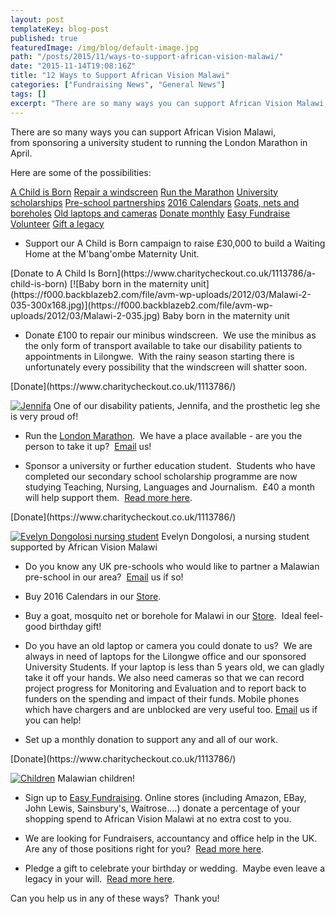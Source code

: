 ```yaml
---
layout: post
templateKey: blog-post
published: true
featuredImage: /img/blog/default-image.jpg
path: "/posts/2015/11/ways-to-support-african-vision-malawi/"
date: "2015-11-14T19:08:16Z"
title: "12 Ways to Support African Vision Malawi"
categories: ["Fundraising News", "General News"]
tags: []
excerpt: "There are so many ways you can support African Vision Malawi, from sponsoring a university student ..."
---
```


There are so many ways you can support African Vision Malawi, from sponsoring a university student to running the London Marathon in April.

Here are some of the possibilities:

[A Child is Born](#ACIB)
[Repair a windscreen](#windscreen)
[Run the Marathon](#marathon)
[University scholarships](#university)
[Pre-school partnerships](#pre-school)
[2016 Calendars](#cards)
[Goats, nets and boreholes](#store)
[Old laptops and cameras](#laptops)
[Donate monthly](#monthly)
[Easy Fundraise](#easyfundraising)
[Volunteer](#volunteers)
[Gift a legacy](#gift)

* Support our A Child is Born campaign to raise £30,000 to build a Waiting Home at the M'bang'ombe Maternity Unit.

<div id="paypal_donate">[Donate to A Child Is Born](https://www.charitycheckout.co.uk/1113786/a-child-is-born) [![Baby born in the maternity unit](https://f000.backblazeb2.com/file/avm-wp-uploads/2012/03/Malawi-2-035-300x168.jpg)](https://f000.backblazeb2.com/file/avm-wp-uploads/2012/03/Malawi-2-035.jpg) Baby born in the maternity unit</div>

* Donate £100 to repair our minibus windscreen.  We use the minibus as the only form of transport available to take our disability patients to appointments in Lilongwe.  With the rainy season starting there is unfortunately every possibility that the windscreen will shatter soon.

<div id="paypal_donate">[Donate](https://www.charitycheckout.co.uk/1113786/)</div>

[![Jennifa](https://f000.backblazeb2.com/file/avm-wp-uploads/2013/04/Jennifa-225x300.jpg)](https://f000.backblazeb2.com/file/avm-wp-uploads/2013/04/Jennifa.jpg) One of our disability patients, Jennifa, and the prosthetic leg she is very proud of!

* Run the [London Marathon](https://www.africanvision.org.uk/2015/11/12/run-the-london-marathon-for-malawi/).  We have a place available - are you the person to take it up?  [Email](mailto:info@africanvision.org.uk) us!

* Sponsor a university or further education student.  Students who have completed our secondary school scholarship programme are now studying Teaching, Nursing, Languages and Journalism.  £40 a month will help support them.  [Read more here](https://www.africanvision.org.uk/projects/university-scholarships/).

<div id="paypal_donate">[Donate](https://www.charitycheckout.co.uk/1113786/)</div>

[![Evelyn Dongolosi nursing student](https://f000.backblazeb2.com/file/avm-wp-uploads/2015/09/Evelyn-Nursing-Student-168x300.jpg)](https://f000.backblazeb2.com/file/avm-wp-uploads/2015/09/Evelyn-Nursing-Student.jpg) Evelyn Dongolosi, a nursing student supported by African Vision Malawi

* Do you know any UK pre-schools who would like to partner a Malawian pre-school in our area?  [Email](mailto:info@africanvision.org.uk) us if so!

* Buy 2016 Calendars in our [Store](https://www.africanvision.org.uk/shop/).

* Buy a goat, mosquito net or borehole for Malawi in our [Store](https://www.africanvision.org.uk/shop/).  Ideal feel-good birthday gift!

* Do you have an old laptop or camera you could donate to us?  We are always in need of laptops for the Lilongwe office and our sponsored University Students. If your laptop is less than 5 years old, we can gladly take it off your hands. We also need cameras so that we can record project progress for Monitoring and Evaluation and to report back to funders on the spending and impact of their funds. Mobile phones which have chargers and are unblocked are very useful too. [Email](mailto:info@africanvision.org.uk) us if you can help!

* Set up a monthly donation to support any and all of our work.

<div id="paypal_donate">[Donate](https://www.charitycheckout.co.uk/1113786/)</div>

[![Children](https://f000.backblazeb2.com/file/avm-wp-uploads/2013/03/4b0bf52e3cab324-300x215.jpg)](https://f000.backblazeb2.com/file/avm-wp-uploads/2013/03/4b0bf52e3cab324.jpg) Malawian children!

* Sign up to [Easy Fundraising](https://www.africanvision.org.uk/get-involved/fundraise-with-easy-fundraising/). Online stores (including Amazon, EBay, John Lewis, Sainsbury's, Waitrose....) donate a percentage of your shopping spend to African Vision Malawi at no extra cost to you.

* We are looking for Fundraisers, accountancy and office help in the UK.  Are any of those positions right for you?  [Read more here](https://www.africanvision.org.uk/get-involved/vacancies/).

* Pledge a gift to celebrate your birthday or wedding.  Maybe even leave a legacy in your will.  [Read more here](https://www.africanvision.org.uk/celebrate-and-give/).

Can you help us in any of these ways?  Thank you!